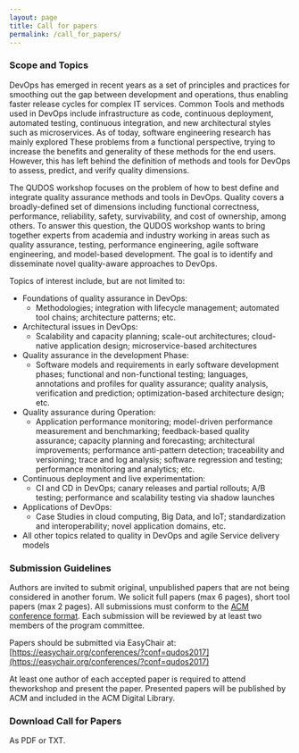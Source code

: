 ```yaml
---
layout: page
title: Call for papers
permalink: /call_for_papers/
---
```


### Scope and Topics

DevOps has emerged in recent years as a set of principles and practices for smoothing out the gap between development and operations, thus enabling faster release cycles for complex IT services. Common Tools and methods used in DevOps include infrastructure as code, continuous deployment, automated testing, continuous integration, and new architectural styles such as microservices. As of today, software engineering research has mainly explored These problems from a functional perspective, trying to increase the benefits and generality of these methods for the end users. However, this has left behind the definition of methods and tools for DevOps to assess, predict, and verify quality dimensions.

The QUDOS workshop focuses on the problem of how to best define and integrate quality assurance methods and tools in DevOps. Quality covers a broadly-defined set of dimensions including functional correctness, performance, reliability, safety, survivability, and cost of ownership, among others. To answer this question, the QUDOS workshop wants to bring together experts from academia and industry working in areas such as quality assurance, testing, performance engineering, agile software engineering, and model-based development. The goal is to identify and disseminate novel quality-aware approaches to DevOps.

Topics of interest include, but are not limited to:
* Foundations of quality assurance in DevOps:
   - Methodologies; integration with lifecycle management; automated tool chains; architecture patterns; etc. 
* Architectural issues in DevOps:
   - Scalability and capacity planning; scale-out architectures; cloud-native application design; microservice-based architectures
* Quality assurance in the development Phase:
   - Software models and requirements in early software development phases; functional and non-functional testing; languages, annotations and profiles for quality assurance; quality analysis, verification and prediction; optimization-based architecture design; etc.
* Quality assurance during Operation:
   - Application performance monitoring; model-driven performance measurement and benchmarking; feedback-based quality assurance; capacity planning and forecasting; architectural improvements; performance anti-pattern detection; traceability and versioning; trace and log analysis; software regression and testing; performance monitoring and analytics; etc.
* Continuous deployment and live experimentation:
   - CI and CD in DevOps; canary releases and partial rollouts; A/B testing; performance and scalability testing via shadow launches 
* Applications of DevOps:
   - Case Studies in cloud computing, Big Data, and IoT; standardization and interoperability; novel application domains, etc.
* All other topics related to quality in DevOps and agile Service delivery models

### Submission Guidelines

Authors are invited to submit original, unpublished papers that are not being considered in another forum. We solicit full papers (max 6 pages), short tool papers (max 2 pages). All submissions must conform to the [ACM conference format](http://www.acm.org/sigs/publications/proceedings-templates). Each submission will be reviewed by at least two members of the program committee.

Papers should be submitted via EasyChair at: [https://easychair.org/conferences/?conf=qudos2017](https://easychair.org/conferences/?conf=qudos2017)

At least one author of each accepted paper is required to attend theworkshop and present the paper. Presented papers will be published by ACM and included in the ACM Digital Library.

### Download Call for Papers

As PDF or TXT.
